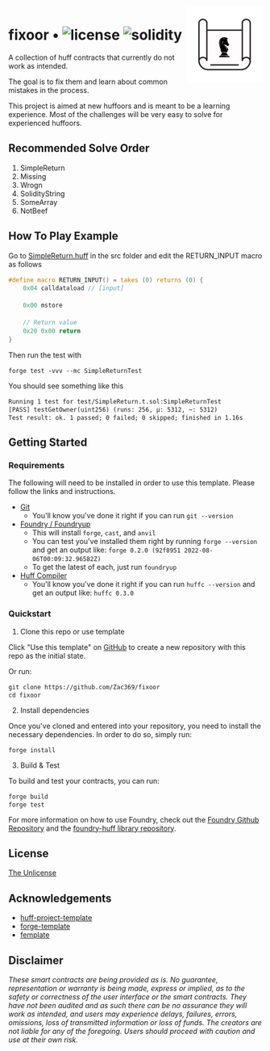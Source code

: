<img align="right" width="150" height="150" top="100" src="./assets/blueprint.png">

# fixoor • ![license](https://img.shields.io/github/license/huff-language/huff-project-template.svg) ![solidity](https://img.shields.io/badge/solidity-^0.8.15-lightgrey)

A collection of huff contracts that currently do not work as intended. 

The goal is to fix them and learn about common mistakes in the process.

This project is aimed at new huffoors and is meant to be a learning experience. Most of the challenges will be very easy to solve for experienced huffoors.

## Recommended Solve Order

1. SimpleReturn
2. Missing
3. Wrogn
4. SolidityString
5. SomeArray
6. NotBeef

## How To Play Example

Go to [SimpleReturn.huff](https://github.com/Zac369/fixoor/blob/main/src/SimpleReturn.huff) in the src folder and edit the RETURN_INPUT macro as follows

```c
#define macro RETURN_INPUT() = takes (0) returns (0) {
    0x04 calldataload // [input]

    0x00 mstore

    // Return value
    0x20 0x00 return
}
```

Then run the test with

    forge test -vvv --mc SimpleReturnTest

You should see something like this

    Running 1 test for test/SimpleReturn.t.sol:SimpleReturnTest
    [PASS] testGetOwner(uint256) (runs: 256, μ: 5312, ~: 5312)
    Test result: ok. 1 passed; 0 failed; 0 skipped; finished in 1.16s

## Getting Started

### Requirements

The following will need to be installed in order to use this template. Please follow the links and instructions.

-   [Git](https://git-scm.com/book/en/v2/Getting-Started-Installing-Git)  
    -   You'll know you've done it right if you can run `git --version`
-   [Foundry / Foundryup](https://github.com/gakonst/foundry)
    -   This will install `forge`, `cast`, and `anvil`
    -   You can test you've installed them right by running `forge --version` and get an output like: `forge 0.2.0 (92f8951 2022-08-06T00:09:32.96582Z)`
    -   To get the latest of each, just run `foundryup`
-   [Huff Compiler](https://docs.huff.sh/get-started/installing/)
    -   You'll know you've done it right if you can run `huffc --version` and get an output like: `huffc 0.3.0`

### Quickstart

1. Clone this repo or use template

Click "Use this template" on [GitHub](https://github.com/Zac369/fixoor) to create a new repository with this repo as the initial state.

Or run:

```
git clone https://github.com/Zac369/fixoor
cd fixoor
```

2. Install dependencies

Once you've cloned and entered into your repository, you need to install the necessary dependencies. In order to do so, simply run:

```shell
forge install
```

3. Build & Test

To build and test your contracts, you can run:

```shell
forge build
forge test
```

For more information on how to use Foundry, check out the [Foundry Github Repository](https://github.com/foundry-rs/foundry/tree/master/forge) and the [foundry-huff library repository](https://github.com/huff-language/foundry-huff).


## License

[The Unlicense](https://github.com/Zac369/fixoor/blob/main/LICENSE)


## Acknowledgements

- [huff-project-template](https://github.com/huff-language/huff-project-template)
- [forge-template](https://github.com/foundry-rs/forge-template)
- [femplate](https://github.com/abigger87/femplate)


## Disclaimer

_These smart contracts are being provided as is. No guarantee, representation or warranty is being made, express or implied, as to the safety or correctness of the user interface or the smart contracts. They have not been audited and as such there can be no assurance they will work as intended, and users may experience delays, failures, errors, omissions, loss of transmitted information or loss of funds. The creators are not liable for any of the foregoing. Users should proceed with caution and use at their own risk._